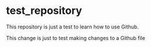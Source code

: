 # test_repository

This repository is just a test to learn how to use Github.

This change is just to test making changes to a Github file
